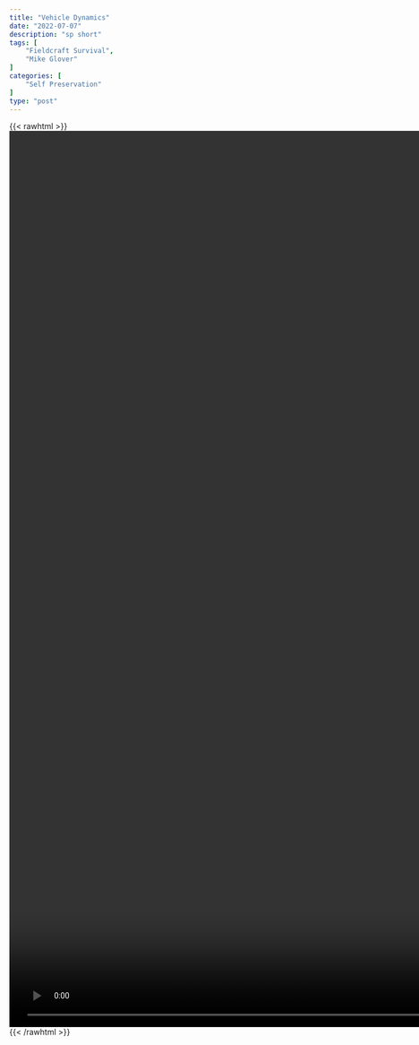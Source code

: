 ```yaml
---
title: "Vehicle Dynamics"
date: "2022-07-07"
description: "sp short"
tags: [
    "Fieldcraft Survival",
    "Mike Glover"
]
categories: [
    "Self Preservation"
]
type: "post"
---
```

{{< rawhtml >}}
    <video style="height:40vh;width:auto" overflow="hidden" controls>
        <source src="https://clips.dev00ps.com/self-preservation/Vehicle%20Dynamics%20Discussion%20With%20Former%20Green%20Beret%20Mike%20Glover.mp4" type="video/mp4"> 
    </video>
{{< /rawhtml >}}

